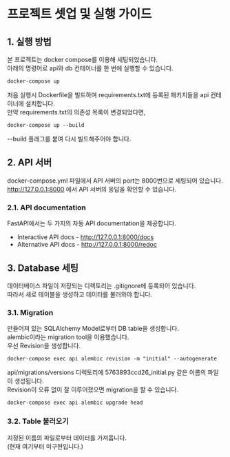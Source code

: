 # 프로젝트 셋업 및 실행 가이드
## 1. 실행 방법
본 프로젝트는 docker compose를 이용해 세팅되었습니다.  
아래의 명령어로 api와 db 컨테이너를 한 번에 실행할 수 있습니다.
```
docker-compose up
```
처음 실행시 Dockerfile을 빌드하며 requirements.txt에 등록된 패키지들을 api 컨테이너에 설치합니다.  
만약 requirements.txt의 의존성 목록이 변경되었다면,
```
docker-compose up --build
```
--build 플래그를 붙여 다시 빌드해주어야 합니다.
  
## 2. API 서버
docker-compose.yml 파일에서 API 서버의 port는 8000번으로 세팅되어 있습니다.  
http://127.0.0.1:8000 에서 API 서버의 응답을 확인할 수 있습니다.

### 2.1. API documentation
FastAPI에서는 두 가지의 자동 API documentation을 제공합니다.  
* Interactive API docs - http://127.0.0.1:8000/docs
* Alternative API docs - http://127.0.0.1:8000/redoc
  
## 3. Database 세팅
데이터베이스 파일이 저장되는 디렉토리는 .gitignore에 등록되어 있습니다.  
따라서 새로 테이블을 생성하고 데이터를 불러와야 합니다.

### 3.1. Migration
만들어져 있는 SQLAlchemy Model로부터 DB table을 생성합니다.  
alembic이라는 migration tool을 이용했습니다.  
우선 Revision을 생성합니다.
```
docker-compose exec api alembic revision -m "initial" --autogenerate
```
api/migrations/versions 디렉토리에 5763893ccd26_initial.py 같은 이름의 파일이 생성됩니다.  
Revision이 오류 없이 잘 이루어졌으면 migration을 할 수 있습니다.
```
docker-compose exec api alembic upgrade head
```

### 3.2. Table 불러오기
지정된 이름의 파일로부터 데이터를 가져옵니다.  
(현재 여기부터 미구현입니다.)